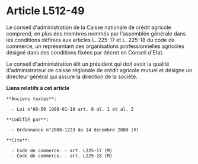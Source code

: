 # Article L512-49

Le conseil d'administration de la Caisse nationale de crédit agricole comprend, en plus des membres nommés par l'assemblée
générale dans les conditions définies aux articles L. 225-17 et L. 225-18 du code de commerce, un représentant des
organisations professionnelles agricoles désigné dans des conditions fixées par décret en Conseil d'Etat.

Le conseil d'administration élit un président qui doit avoir la qualité d'administrateur de caisse régionale de crédit
agricole mutuel et désigne un directeur général qui assure la direction de la société.

**Liens relatifs à cet article**

	**Anciens textes**:

	  - Loi n°88-50 1988-01-18 art. 8 al. 1 et al. 2

	**Codifié par**:

	  - Ordonnance n°2000-1223 du 14 décembre 2000 (V)

	**Cite**:

	  - Code de commerce. - art. L225-17 (M)
	  - Code de commerce. - art. L225-18 (M)
